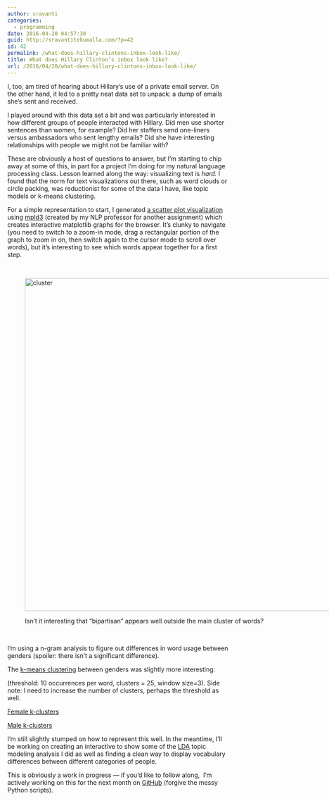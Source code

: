 ```yaml
---
author: sravanti
categories:
  - programming
date: 2016-04-20 04:57:30
guid: http://sravantitekumalla.com/?p=42
id: 42
permalink: /what-does-hillary-clintons-inbox-look-like/
title: What does Hillary Clinton’s inbox look like?
url: /2016/04/20/what-does-hillary-clintons-inbox-look-like/
---
```


I, too, am tired of hearing about Hillary’s use of a private email server. On the other hand, it led to a pretty neat data set to unpack: a dump of emails she’s sent and received.

<span style="font-weight: 400;">I played around with this data set a bit and was particularly interested in how different groups of people interacted with Hillary. Did men use shorter sentences than women, for example? Did her staffers send one-liners versus ambassadors who sent lengthy emails? Did she have interesting relationships with people we might not be familiar with?</span>

<span style="font-weight: 400;">These are obviously a host of questions to answer, but I’m starting to chip away at some of this, in part for a project I’m doing for my natural language processing class. Lesson learned along the way: visualizing text is </span>_<span style="font-weight: 400;">hard.</span>_<span style="font-weight: 400;"> I found that the norm for text visualizations out there, such as word clouds or circle packing, was reductionist for some of the data I have, like topic models or k-means clustering. </span>

<span style="font-weight: 400;">For a simple representation to start, I generated </span>[<span style="font-weight: 400;">a scatter plot visualization</span>](http://sravantitekumalla.com/futureofnews/dataviz/scatter.html) <span style="font-weight: 400;">using <a href="https://mpld3.github.io">mpld3</a> (created by my NLP professor for another assignment) which creates interactive matplotlib graphs for the browser. It’s clunky to navigate (you need to switch to a zoom-in mode, drag a rectangular portion of the graph to zoom in on, then switch again to the cursor mode to scroll over words), but it’s interesting to see which words appear together for a first step.</span>

&nbsp;<figure id="attachment_43" style="width: 980px" class="wp-caption alignnone">

<img class="wp-image-43 size-full" src="http://sravantitekumalla.com/wp-content/uploads/2016/04/Screen-Shot-2016-04-20-at-12.42.52-AM.png" alt="cluster" width="980" height="756" srcset="http://sravantitekumalla.com/wp-content/uploads/2016/04/Screen-Shot-2016-04-20-at-12.42.52-AM.png 980w, http://sravantitekumalla.com/wp-content/uploads/2016/04/Screen-Shot-2016-04-20-at-12.42.52-AM-300x231.png 300w, http://sravantitekumalla.com/wp-content/uploads/2016/04/Screen-Shot-2016-04-20-at-12.42.52-AM-768x592.png 768w, http://sravantitekumalla.com/wp-content/uploads/2016/04/Screen-Shot-2016-04-20-at-12.42.52-AM-800x617.png 800w" sizes="(max-width: 980px) 100vw, 980px" /><figcaption class="wp-caption-text">Isn&#8217;t it interesting that &#8220;bipartisan&#8221; appears well outside the main cluster of words?</figcaption></figure> 

&nbsp;

<span style="font-weight: 400;">I&#8217;m using a n-gram analysis to figure out differences in word usage between genders (spoiler: there isn&#8217;t a significant difference). </span>

<span style="font-weight: 400;">The <a href="https://en.wikipedia.org/wiki/K-means_clustering">k-means clustering</a> between genders was slightly more interesting:</span>

(threshold: 10 occurrences per word, clusters = 25, window size=3). Side note: I need to increase the number of clusters, perhaps the threshold as well.

[Female k-clusters](http://sravantitekumalla.com/47-2/)

[Male k-clusters](http://sravantitekumalla.com/male-k-means-clustering/)

I&#8217;m still slightly stumped on how to represent this well. In the meantime, I&#8217;ll be working on creating an interactive to show some of the [LDA](https://en.wikipedia.org/wiki/Latent_Dirichlet_allocation) topic modeling analysis I did as well as finding a clean way to display vocabulary differences between different categories of people.

This is obviously a work in progress — if you&#8217;d like to follow along,  I&#8217;m actively working on this for the next month on [GitHub](https://github.com/wellesleynlp/sravanti-finalproject) (forgive the messy Python scripts).

&nbsp;